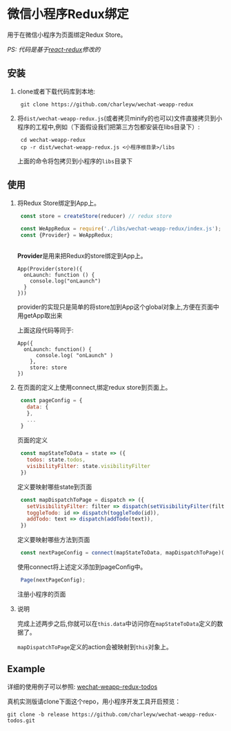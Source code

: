 
微信小程序Redux绑定
=============
用于在微信小程序为页面绑定Redux Store。

_PS: 代码是基于[react-redux](https://github.com/reactjs/react-redux)修改的_

## 安装
1. clone或者下载代码库到本地:

   ```shell
    git clone https://github.com/charleyw/wechat-weapp-redux
   ```
2. 将`dist/wechat-weapp-redux.js`(或者拷贝minify的也可以)文件直接拷贝到小程序的工程中,例如（下面假设我们把第三方包都安装在libs目录下）:

   ```    shell
    cd wechat-weapp-redux
    cp -r dist/wechat-weapp-redux.js <小程序根目录>/libs
   ```
    上面的命令将包拷贝到小程序的`libs`目录下

## 使用
1. 将Redux Store绑定到App上。

   ```js
    const store = createStore(reducer) // redux store
    
    const WeAppRedux = require('./libs/wechat-weapp-redux/index.js');
    const {Provider} = WeAppRedux;
    
   ```
    **Provider**是用来把Redux的store绑定到App上。

    ```
    App(Provider(store)({
      onLaunch: function () {
        console.log("onLaunch")
      }
    }))
    ```
    provider的实现只是简单的将store加到App这个global对象上,方便在页面中用getApp取出来

    上面这段代码等同于:
    ```
    App({
      onLaunch: function() {
          console.log( "onLaunch" )
        },
        store: store
    })
    ```
2. 在页面的定义上使用connect,绑定redux store到页面上。

   ```js
    const pageConfig = {
      data: {
      },
      ...
    }

   ```
    页面的定义

   ```js
    const mapStateToData = state => ({
      todos: state.todos,
      visibilityFilter: state.visibilityFilter
    })
   ```
    定义要映射哪些state到页面

   ```js
    const mapDispatchToPage = dispatch => ({
      setVisibilityFilter: filter => dispatch(setVisibilityFilter(filter)),
      toggleTodo: id => dispatch(toggleTodo(id)),
      addTodo: text => dispatch(addTodo(text)),
    })
   ```
    定义要映射哪些方法到页面

   ```js      
    const nextPageConfig = connect(mapStateToData, mapDispatchToPage)(pageConfig)
   ```
    使用connect将上述定义添加到pageConfig中。

   ```js            
    Page(nextPageConfig);
   ```
    注册小程序的页面

3. 说明

    完成上述两步之后,你就可以在`this.data`中访问你在`mapStateToData`定义的数据了。

    `mapDispatchToPage`定义的action会被映射到`this`对象上。

## Example

详细的使用例子可以参照: [wechat-weapp-redux-todos](https://github.com/charleyw/wechat-weapp-redux-todos)

真机实测版请clone下面这个repo，用小程序开发工具开启预览：
```
git clone -b release https://github.com/charleyw/wechat-weapp-redux-todos.git
```
​    

